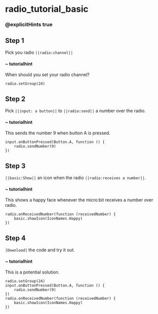 # radio_tutorial_basic
### @explicitHints true

## Step 1

Pick you radio ``||radio:channel||``

#### ~ tutorialhint
When should you set your radio channel? 
```blocks
radio.setGroup(24)
```

## Step 2
Pick ``||input: a button||`` to ``||radio:send||`` a number over the radio.

#### ~ tutorialhint
This sends the number 9 when button A is pressed.
```blocks
input.onButtonPressed(Button.A, function () {
    radio.sendNumber(9)
})
```

## Step 3
``||basic:Show||`` an icon when the radio ``||radio:receives a number||``.
#### ~ tutorialhint
This shows a happy face whenever the micro:bit receives a number over radio.
```blocks
radio.onReceivedNumber(function (receivedNumber) {
    basic.showIcon(IconNames.Happy)
})
```

## Step 4
`|Download|` the code and try it out.
#### ~ tutorialhint
This is a potential solution.
```blocks
radio.setGroup(24)
input.onButtonPressed(Button.A, function () {
    radio.sendNumber(9)
})
radio.onReceivedNumber(function (receivedNumber) {
    basic.showIcon(IconNames.Happy)
})
```